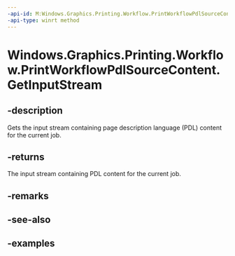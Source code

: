 ```yaml
---
-api-id: M:Windows.Graphics.Printing.Workflow.PrintWorkflowPdlSourceContent.GetInputStream
-api-type: winrt method
---
```


# Windows.Graphics.Printing.Workflow.PrintWorkflowPdlSourceContent.GetInputStream

<!--
public Windows.Storage.Streams.IInputStream GetInputStream ();
-->


## -description

Gets the input stream containing page description language (PDL) content for the current job.

## -returns

The input stream containing PDL content for the current job.

## -remarks

## -see-also

## -examples


